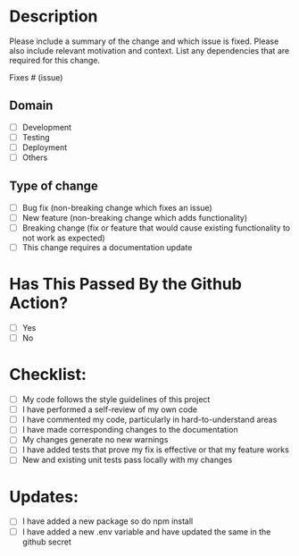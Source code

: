 # Description

Please include a summary of the change and which issue is fixed. Please also include relevant motivation and context. List any dependencies that are required for this change.

Fixes # (issue)

## Domain

- [ ] Development
- [ ] Testing
- [ ] Deployment
- [ ] Others

## Type of change

- [ ] Bug fix (non-breaking change which fixes an issue)
- [ ] New feature (non-breaking change which adds functionality)
- [ ] Breaking change (fix or feature that would cause existing functionality to not work as expected)
- [ ] This change requires a documentation update

# Has This Passed By the Github Action?

- [ ] Yes
- [ ] No

# Checklist:

- [ ] My code follows the style guidelines of this project
- [ ] I have performed a self-review of my own code
- [ ] I have commented my code, particularly in hard-to-understand areas
- [ ] I have made corresponding changes to the documentation
- [ ] My changes generate no new warnings
- [ ] I have added tests that prove my fix is effective or that my feature works
- [ ] New and existing unit tests pass locally with my changes

# Updates:

- [ ] I have added a new package so do npm install
- [ ] I have added a new .env variable and have updated the same in the github secret